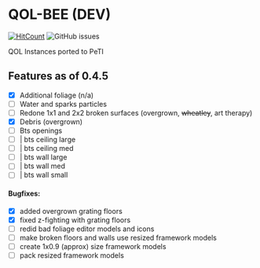 # QOL-BEE (DEV)
[![HitCount](http://hits.dwyl.com/koerismo/QOL-BEE.svg)](http://hits.dwyl.com/koerismo/QOL-BEE)
![GitHub issues](https://img.shields.io/github/issues/koerismo/QOL-BEE?color=333&style=flat-square)
 
 QOL Instances ported to PeTI

## Features as of 0.4.5
- [x] Additional foliage (n/a)
- [ ] Water and sparks particles
- [ ] Redone 1x1 and 2x2 broken surfaces (overgrown, ~~wheatley~~, art therapy)
- [x] Debris (overgrown)
- [ ] Bts openings
- [ ] | bts ceiling large
- [ ] | bts ceiling med
- [ ] | bts wall large
- [ ] | bts wall med
- [ ] | bts wall small

#### Bugfixes:
- [x] added overgrown grating floors
- [x] fixed z-fighting with grating floors
- [ ] redid bad foliage editor models and icons
- [ ] make broken floors and walls use resized framework models
- [ ] create 1x0.9 (approx) size framework models
- [ ] pack resized framework models

